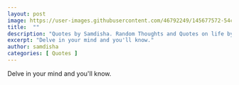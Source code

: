 ```yaml
---
layout: post
image: https://user-images.githubusercontent.com/46792249/145677572-54cb8760-e27f-4daf-b1fa-4a2b94b7c5c0.png
title:  ""
description: "Quotes by Samdisha. Random Thoughts and Quotes on life by Samdisha Khunger."
excerpt: "Delve in your mind and you'll know."
author: samdisha
categories: [ Quotes ]
---
```


Delve in your mind and you'll know.
